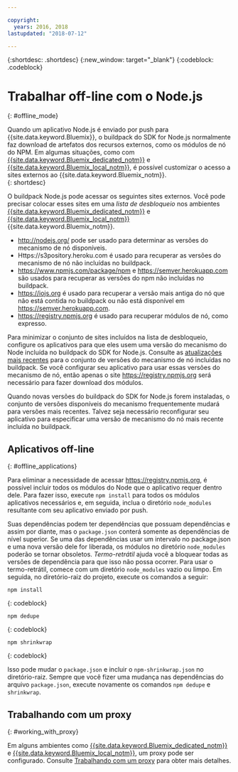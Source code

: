 ```yaml
---

copyright:
  years: 2016, 2018
lastupdated: "2018-07-12"

---
```


{:shortdesc: .shortdesc}
{:new_window: target="_blank"}
{:codeblock: .codeblock}


# Trabalhar off-line com o Node.js
{: #offline_mode}

Quando um aplicativo Node.js é enviado por push para {{site.data.keyword.Bluemix}}, o buildpack do SDK for Node.js
normalmente faz download de artefatos dos recursos externos, como os módulos de nó do NPM.  Em algumas situações, como com [{{site.data.keyword.Bluemix_dedicated_notm}}](/docs/dedicated/index.html#dedicated) e
[{{site.data.keyword.Bluemix_local_notm}}](/docs/local/index.html#local), é possível customizar o acesso a sites externos ao {{site.data.keyword.Bluemix_notm}}.  
{: shortdesc}

O buildpack Node.js pode acessar os seguintes sites externos. Você pode precisar colocar esses sites em
uma *lista de desbloqueio* nos ambientes [{{site.data.keyword.Bluemix_dedicated_notm}}](/docs/dedicated/index.html#dedicated) e
[{{site.data.keyword.Bluemix_local_notm}}](/docs/local/index.html#local)
{{site.data.keyword.Bluemix_notm}}.

* http://nodejs.org/ pode ser usado para determinar as versões do mecanismo de nó disponíveis.
* Https://s3pository.heroku.com é usado para recuperar as versões do mecanismo de nó não incluídas no buildpack.
*  https://www.npmjs.com/package/npm e https://semver.herokuapp.com são usados para recuperar as versões do npm não incluídas no buildpack.
* https://iojs.org é usado para recuperar a versão mais antiga do nó que não está contida no buildpack ou não está disponível em https://semver.herokuapp.com.
* https://registry.npmjs.org é usado para recuperar módulos de nó, como expresso.

Para minimizar o conjunto de sites incluídos na lista de desbloqueio, configure os aplicativos para que eles usem uma versão do
mecanismo do Node incluída no buildpack do SDK for Node.js.  Consulte as [atualizações mais
recentes](./updates.html) para o conjunto de versões do mecanismo de nó incluídas no buildpack.  Se você configurar seu aplicativo para usar
essas versões do mecanismo de nó, então apenas o site https://registry.npmjs.org será necessário para fazer download dos módulos.

Quando novas versões do buildpack do SDK for Node.js forem instaladas, o conjunto de versões disponíveis
do mecanismo frequentemente mudará para versões mais recentes.  Talvez seja necessário reconfigurar seu aplicativo para especificar uma
versão de mecanismo do nó mais recente incluída no buildpack.


## Aplicativos off-line
{: #offline_applications}

Para eliminar a necessidade de acessar https://registry.npmjs.org, é possível incluir todos os módulos do Node que o aplicativo
requer dentro dele. Para fazer isso, execute `npm install` para todos os módulos
aplicativos necessários e, em seguida, inclua o diretório `node_modules` resultante com seu aplicativo enviado por push.

Suas dependências podem ter dependências que possuam dependências e assim por diante, mas o `package.json`
conterá somente as dependências de nível superior. Se uma das dependências usar um intervalo no package.json e uma nova versão dele
for liberada, os módulos no diretório `node_modules` poderão se tornar obsoletos. *Termo-retrátil* ajuda você a bloquear todas as versões de dependência para que isso não possa ocorrer.  Para usar o termo-retrátil, comece com um diretório `node_modules` vazio ou limpo. 
Em seguida, no diretório-raiz do projeto, execute os comandos a seguir:

```
npm install
```
{: codeblock}

```
npm dedupe
```
{: codeblock}

```
npm shrinkwrap
```
{: codeblock}

Isso pode mudar o `package.json` e incluir o `npm-shrinkwrap.json` no diretório-raiz.
Sempre que você fizer uma mudança nas dependências do arquivo `package.json`, execute novamente os comandos `npm dedupe` e `shrinkwrap`.

## Trabalhando com um proxy
{: #working_with_proxy}

Em alguns ambientes como
[{{site.data.keyword.Bluemix_dedicated_notm}}](/docs/dedicated/index.html#dedicated) e
[{{site.data.keyword.Bluemix_local_notm}}](/docs/local/index.html#local), um proxy pode ser configurado. Consulte
[Trabalhando com um proxy](/docs/manageapps/workingWithProxy.html) para obter mais detalhes.
